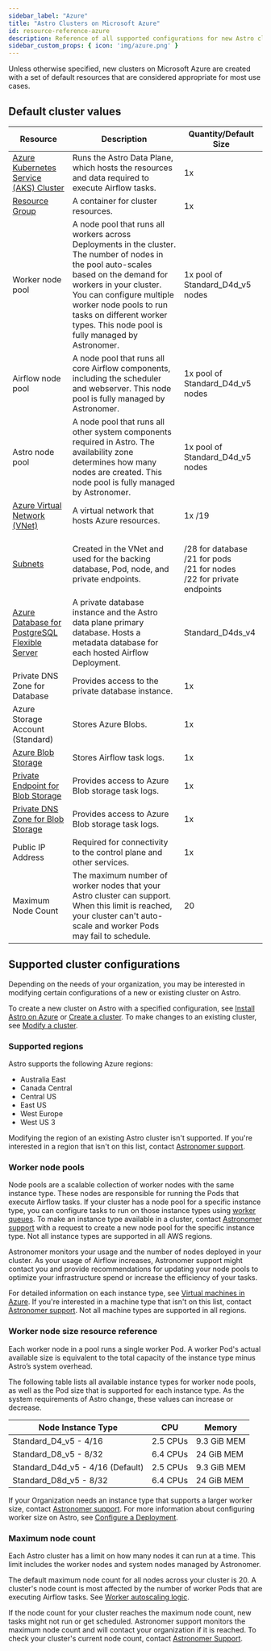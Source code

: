 ```yaml
---
sidebar_label: "Azure"
title: "Astro Clusters on Microsoft Azure"
id: resource-reference-azure
description: Reference of all supported configurations for new Astro clusters on Microsoft Azure.
sidebar_custom_props: { icon: 'img/azure.png' }
---
```


Unless otherwise specified, new clusters on Microsoft Azure are created with a set of default resources that are considered appropriate for most use cases.

## Default cluster values

| Resource                                      | Description                                                                                                                                   | Quantity/Default Size                                                                         |
| --------------------------------------------- | --------------------------------------------------------------------------------------------------------------------------------------------- | --------------------------------------------------------------------------------------------- |
| [Azure Kubernetes Service (AKS) Cluster](https://docs.microsoft.com/en-us/azure/aks/intro-kubernetes)        | Runs the Astro Data Plane, which hosts the resources and data required to execute Airflow tasks.                                              | 1x  |
| [Resource Group](https://docs.microsoft.com/en-us/azure/azure-resource-manager/management/manage-resource-groups-portal)                                | A container for cluster resources.                                                                                                            | 1x                                                                                            |
| Worker node pool | A node pool that runs all workers across Deployments in the cluster. The number of nodes in the pool auto-scales based on the demand for workers in your cluster. You can configure multiple worker node pools to run tasks on different worker types. This node pool is fully managed by Astronomer. | 1x pool of Standard_D4d_v5 nodes |
| Airflow node pool | A node pool that runs all core Airflow components, including the scheduler and webserver. This node pool is fully managed by Astronomer. | 1x pool of Standard_D4d_v5 nodes |
| Astro node pool | A node pool that runs all other system components required in Astro. The availability zone determines how many nodes are created. This node pool is fully managed by Astronomer.| 1x pool of Standard_D4d_v5 nodes |
| [Azure Virtual Network (VNet)](https://docs.microsoft.com/en-us/azure/virtual-network/virtual-networks-overview)                  | A virtual network that hosts Azure resources.                                                                                                 | 1x /19                                                                                        |
| [Subnets](https://docs.microsoft.com/en-us/azure/virtual-network/virtual-network-manage-subnet)                                     | Created in the VNet and used for the backing database, Pod, node, and private endpoints.                                                      | <br />/28 for database <br />/21 for pods <br />/21 for nodes <br />/22 for private endpoints |
| [Azure Database for PostgreSQL Flexible Server](https://docs.microsoft.com/en-us/azure/postgresql/flexible-server/) | A private database instance and the Astro data plane primary database. Hosts a metadata database for each hosted Airflow Deployment.          | Standard_D4ds_v4                                                                              |
| Private DNS Zone for Database                 | Provides access to the private database instance.                                                                                             | 1x                                                                                            |                                                                                           |
| Azure Storage Account (Standard)              | Stores Azure Blobs.                                                                                                                           | 1x                                                                                            |
| [Azure Blob Storage](https://docs.microsoft.com/en-us/azure/storage/blobs/storage-blobs-introduction)                            | Stores Airflow task logs.                                                                                                                     | 1x                                                                                            |
| [Private Endpoint for Blob Storage](https://docs.microsoft.com/en-us/azure/storage/common/storage-private-endpoints)             | Provides access to Azure Blob storage task logs.                                                                                              | 1x                                                                                            |
| [Private DNS Zone for Blob Storage](https://docs.microsoft.com/en-us/azure/private-link/private-endpoint-dns)             | Provides access to Azure Blob storage task logs.                                                                                              | 1x                                                                                            |
| Public IP Address                             | Required for connectivity to the control plane and other services.                                                                            | 1x                                                                                            |
| Maximum Node Count | The maximum number of worker nodes that your Astro cluster can support. When this limit is reached, your cluster can't auto-scale and worker Pods may fail to schedule. | 20 |

## Supported cluster configurations

Depending on the needs of your organization, you may be interested in modifying certain configurations of a new or existing cluster on Astro.

To create a new cluster on Astro with a specified configuration, see [Install Astro on Azure](install-azure.md) or [Create a cluster](create-cluster.md). To make changes to an existing cluster, see [Modify a cluster](modify-cluster.md).

### Supported regions

Astro supports the following Azure regions:

- Australia East
- Canada Central
- Central US
- East US
- West Europe
- West US 3

Modifying the region of an existing Astro cluster isn't supported. If you're interested in a region that isn't on this list, contact [Astronomer support](https://cloud.astronomer.io/support).

### Worker node pools

Node pools are a scalable collection of worker nodes with the same instance type. These nodes are responsible for running the Pods that execute Airflow tasks. If your cluster has a node pool for a specific instance type, you can configure tasks to run on those instance types using [worker queues](configure-deployment-resources.md#worker-queues). To make an instance type available in a cluster, contact [Astronomer support](https://support.astronomer.io) with a request to create a new node pool for the specific instance type. Not all instance types are supported in all AWS regions.

Astronomer monitors your usage and the number of nodes deployed in your cluster. As your usage of Airflow increases, Astronomer support might contact you and provide recommendations for updating your node pools to optimize your infrastructure spend or increase the efficiency of your tasks.

For detailed information on each instance type, see [Virtual machines in Azure](https://docs.microsoft.com/en-us/azure/virtual-machines/). If you're interested in a machine type that isn't on this list, contact [Astronomer support](https://cloud.astronomer.io/support). Not all machine types are supported in all regions.

### Worker node size resource reference

Each worker node in a pool runs a single worker Pod. A worker Pod's actual available size is equivalent to the total capacity of the instance type minus Astro’s system overhead.

The following table lists all available instance types for worker node pools, as well as the Pod size that is supported for each instance type. As the system requirements of Astro change, these values can increase or decrease.

| Node Instance Type               | CPU      | Memory      |
| -------------------------------- | -------- | ----------- |
| Standard_D4_v5 - 4/16            | 2.5 CPUs | 9.3 GiB MEM |
| Standard_D8_v5 - 8/32            | 6.4 CPUs | 24 GiB MEM  |
| Standard_D4d_v5 - 4/16 (Default) | 2.5 CPUs | 9.3 GiB MEM |
| Standard_D8d_v5 - 8/32           | 6.4 CPUs | 24 GiB MEM  |

If your Organization needs an instance type that supports a larger worker size, contact [Astronomer support](https://support.astronomer.io). For more information about configuring worker size on Astro, see [Configure a Deployment](configure-deployment-resources.md).

### Maximum node count

Each Astro cluster has a limit on how many nodes it can run at a time. This limit includes the worker nodes and system nodes managed by Astronomer.

The default maximum node count for all nodes across your cluster is 20. A cluster's node count is most affected by the number of worker Pods that are executing Airflow tasks. See [Worker autoscaling logic](configure-deployment-resources.md#worker-autoscaling-logic).

If the node count for your cluster reaches the maximum node count, new tasks might not run or get scheduled. Astronomer support monitors the maximum node count and will contact your organization if it is reached. To check your cluster's current node count, contact [Astronomer Support](https://cloud.astronomer.io/support).
